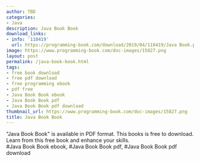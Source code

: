 ```yaml
---
author: TBD
categories:
- Java
description: Java Book Book
download_links:
- info: '110419'
  url: https://programming-book.com/download/2019/04/110419/Java Book.pdf
image: https://www.programming-book.com/doc-images/15827.png
layout: post
permalink: /java-book-book.html
tags:
- free book download
- free pdf download
- free programming ebook
- pdf free
- Java Book Book ebook
- Java Book Book pdf
- Java Book Book pdf download
thumbnail_url: https://www.programming-book.com/doc-images/15827.png
title: Java Book Book
---
```


 
<div class="item-desc text-justify">
  "Java Book Book" is available in PDF format. This books is free to download. Learn from this free book and enhance your skills.
  <br>
  #Java Book Book ebook, #Java Book Book pdf, #Java Book Book pdf download
</div>